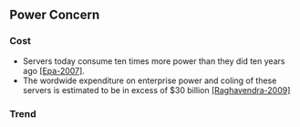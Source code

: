 Power Concern
---

### Cost
- Servers today consume ten times more power than they did ten years ago [[Epa-2007]](https://github.com/hxwang/Seminar/blob/master/Paper-Summary/US-EPA-Report-on-Server-and-Data-Center-Energy-Efficiency.md).
- The wordwide expenditure on enterprise power and coling of these servers is estimated to be in excess of $30 billion [[Raghavendra-2009]](https://github.com/hxwang/Seminar/blob/master/Paper-Summary/RaR08-No-Power-Struggles-Coordinated-Multi-Level-Management-for-the-Data-Center.md)

### Trend


### 
